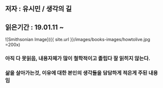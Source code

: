 ## 저자 : 유시민 / 생각의 길

## 읽은기간 : 19.01.11 ~

![Smithsonian Image]({{ site.url }}/images/books-images/howtolive.jpg =200x)

### 아직 다 못읽음, 내용자체가 많이 철학적이고 졸립다 잘 읽히지 않는다.
### 삶을 살아가는것, 이유에 대한 본인의 생각들을 담담하게 적은게 주된 내용임